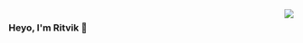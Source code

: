 <img align="right" src="https://github-readme-stats.vercel.app/api/<CARD_TYPE>/?username=ririgireddy&theme=dracula" />


### Heyo, I'm Ritvik 👋

<!--
**ririgireddy/ririgireddy** is a ✨ _special_ ✨ repository because its `README.md` (this file) appears on your GitHub profile.

Here are some ideas to get you started:

- 🔭 I’m currently working on ...
- 🌱 I’m currently learning ...
- 👯 I’m looking to collaborate on ...
- 🤔 I’m looking for help with ...
- 💬 Ask me about ...
- 📫 How to reach me: ...
- 😄 Pronouns: ...
- ⚡ Fun fact: ...
-->
